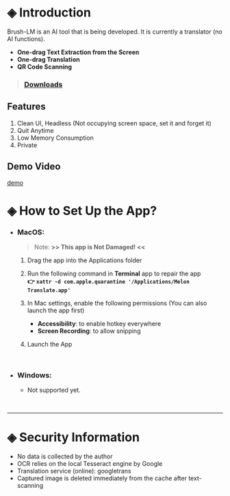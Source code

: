 # ◈ Introduction
Brush-LM is an AI tool that is being developed. It is currently a translator (no AI functions).

- **One-drag Text Extraction from the Screen**
- **One-drag Translation**
- **QR Code Scanning**

> ### [Downloads](https://github.com/JackyCCK2126/Melon-Translate/releases)

## Features
1. Clean UI, Headless (Not occupying screen space, set it and forget it)
2. Quit Anytime
3. Low Memory Consumption
4. Private

## Demo Video

[demo](https://github.com/user-attachments/assets/9f2c91e3-3b09-4019-9a2f-c619dff50f40)

# ◈ How to Set Up the App?

- ### MacOS:

  > Note: **>> This app is Not Damaged! <<**

  1. Drag the app into the Applications folder
  2. Run the following command in **Terminal** app to repair the app\
  **👉 ` xattr -d com.apple.quarantine '/Applications/Melon Translate.app' `**

  3. In Mac settings, enable the following permissions (You can also launch the app first)
     - **Accessibility**: to enable hotkey everywhere
     - **Screen Recording**: to allow snipping
  4. Launch the App

<br>

- ### Windows:

  - Not supported yet.

<br>

---

# ◈ Security Information

- No data is collected by the author
- OCR relies on the local Tesseract engine by Google
- Translation service (online): googletrans
- Captured image is deleted immediately from the cache after text-scanning
